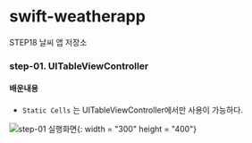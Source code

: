# swift-weatherapp
STEP18 날씨 앱 저장소

### step-01. UITableViewController

#### 배운내용

- `Static Cells` 는 UITableViewController에서만 사용이 가능하다.

![step-01 실행화면](https://user-images.githubusercontent.com/38850628/55056799-8a82c880-50aa-11e9-9cf0-c901a770a749.png){: width = "300" height = "400"}
